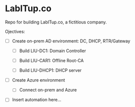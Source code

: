 # LabITup.co
Repo for building LabITup.co, a fictitious company.



Ojectives:
- [ ] Create on-prem AD environment:  DC, DHCP, RTR/Gateway
  - [ ] Build LIU-DC1: Domain Controller
  - [ ] Build LIU-CAR1: Offline Root-CA
  - [ ] Build LIU-DHCP1: DHCP server


- [ ] Create Azure environment
  - [ ] Connect on-prem and Azure
  
  
- [ ] Insert automation here...


























